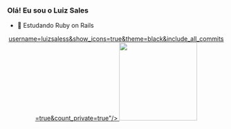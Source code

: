 ### Olá! Eu sou o Luiz Sales

- 🌱 Estudando Ruby on Rails

<div align="center">
  <a href="https://github.com/LuizSaless">
  username=luizsaless&show_icons=true&theme=black&include_all_commits=true&count_private=true"/>
  <img height="180em" src="https://github-readme-stats.vercel.app/api/top-langs/?username=luizsaless&layout=compact&langs_count=7&theme=black"/>
</div>

